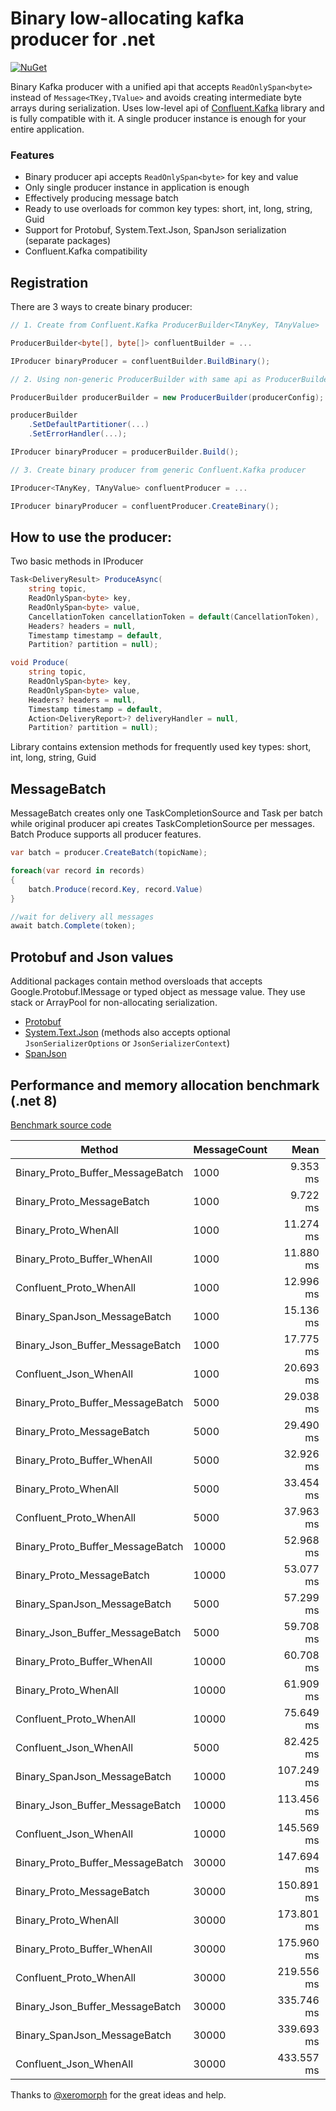 # Binary low-allocating kafka producer for .net #

[![NuGet](https://img.shields.io/nuget/v/Eventso.KafkaProducer.svg)](https://www.nuget.org/packages/Eventso.KafkaProducer/)

Binary Kafka producer with a unified api that accepts `ReadOnlySpan<byte>` instead of `Message<TKey,TValue>` and avoids creating intermediate byte arrays during serialization. Uses low-level api of [Confluent.Kafka](https://github.com/confluentinc/confluent-kafka-dotnet) library and is fully compatible with it. A single producer instance is enough for your entire application.


### Features ###
* Binary producer api accepts `ReadOnlySpan<byte>` for key and value
* Only single producer instance in application is enough
* Effectively producing message batch
* Ready to use overloads for common key types: short, int, long, string, Guid
* Support for Protobuf, System.Text.Json, SpanJson serialization (separate packages)
* Confluent.Kafka compatibility

## Registration
There are 3 ways to create binary producer:
```csharp
// 1. Create from Confluent.Kafka ProducerBuilder<TAnyKey, TAnyValue>

ProducerBuilder<byte[], byte[]> confluentBuilder = ...

IProducer binaryProducer = confluentBuilder.BuildBinary();

// 2. Using non-generic ProducerBuilder with same api as ProducerBuilder<TKey, TValue>

ProducerBuilder producerBuilder = new ProducerBuilder(producerConfig);

producerBuilder
    .SetDefaultPartitioner(...)
    .SetErrorHandler(...);

IProducer binaryProducer = producerBuilder.Build();

// 3. Create binary producer from generic Confluent.Kafka producer

IProducer<TAnyKey, TAnyValue> confluentProducer = ...

IProducer binaryProducer = confluentProducer.CreateBinary();

```

## How to use the producer:
Two basic methods in IProducer 
```csharp
Task<DeliveryResult> ProduceAsync(
    string topic,
    ReadOnlySpan<byte> key,
    ReadOnlySpan<byte> value,
    CancellationToken cancellationToken = default(CancellationToken),
    Headers? headers = null,
    Timestamp timestamp = default,
    Partition? partition = null);

void Produce(
    string topic,
    ReadOnlySpan<byte> key,
    ReadOnlySpan<byte> value,
    Headers? headers = null,
    Timestamp timestamp = default,
    Action<DeliveryReport>? deliveryHandler = null,
    Partition? partition = null);
```

Library contains extension methods for frequently used key types: short, int, long, string, Guid

## MessageBatch
MessageBatch creates only one TaskCompletionSource and Task per batch while original producer api creates TaskCompletionSource per messages. Batch Produce supports all producer features.
```csharp
var batch = producer.CreateBatch(topicName);

foreach(var record in records)
{
    batch.Produce(record.Key, record.Value)
}

//wait for delivery all messages
await batch.Complete(token);
```

## Protobuf and Json values
Additional packages contain method oversloads that accepts Google.Protobuf.IMessage or typed object as message value. They use stack or ArrayPool for non-allocating serialization.

* [Protobuf](https://www.nuget.org/packages/Eventso.KafkaProducer.Protobuf/) 
* [System.Text.Json](https://www.nuget.org/packages/Eventso.KafkaProducer.Json/) (methods also accepts optional `JsonSerializerOptions` or `JsonSerializerContext`)
* [SpanJson](https://www.nuget.org/packages/Eventso.KafkaProducer.SpanJson/)


## Performance and memory allocation benchmark (.net 8)

[Benchmark source code](https://github.com/eventso/kafka-producer/blob/main/benchmarks/Eventso.KafkaProducer.Benchmark/Producing.cs)


| Method                           | MessageCount | Mean       | Error      | StdDev     | Median     | Gen0      | Gen1      | Gen2      | Allocated   |
|--------------------------------- |------------- |-----------:|-----------:|-----------:|-----------:|----------:|----------:|----------:|------------:|
| Binary_Proto_Buffer_MessageBatch | 1000         |   9.353 ms |  0.2653 ms |  0.7306 ms |   9.297 ms |   31.2500 |         - |         - |   281.76 KB |
| Binary_Proto_MessageBatch        | 1000         |   9.722 ms |  0.3157 ms |  0.8851 ms |   9.669 ms |   31.2500 |         - |         - |   281.76 KB |
| Binary_Proto_WhenAll             | 1000         |  11.274 ms |  0.3988 ms |  1.1312 ms |  11.157 ms |   62.5000 |         - |         - |   493.02 KB |
| Binary_Proto_Buffer_WhenAll      | 1000         |  11.880 ms |  0.4948 ms |  1.3957 ms |  11.877 ms |   71.4286 |         - |         - |   493.35 KB |
| Confluent_Proto_WhenAll          | 1000         |  12.996 ms |  0.3991 ms |  1.1643 ms |  12.752 ms |  187.5000 |   93.7500 |         - |  1321.33 KB |
| Binary_SpanJson_MessageBatch     | 1000         |  15.136 ms |  0.3758 ms |  1.0413 ms |  15.113 ms |   31.2500 |         - |         - |   281.66 KB |
| Binary_Json_Buffer_MessageBatch  | 1000         |  17.775 ms |  0.7340 ms |  2.1061 ms |  17.934 ms |   93.7500 |         - |         - |   703.67 KB |
| Confluent_Json_WhenAll           | 1000         |  20.693 ms |  0.6509 ms |  1.8884 ms |  20.763 ms |  281.2500 |  156.2500 |         - |  1907.29 KB |
| Binary_Proto_Buffer_MessageBatch | 5000         |  29.038 ms |  0.5780 ms |  1.5726 ms |  28.955 ms |  218.7500 |         - |         - |  1406.83 KB |
| Binary_Proto_MessageBatch        | 5000         |  29.490 ms |  0.7871 ms |  2.2329 ms |  29.511 ms |  200.0000 |         - |         - |  1407.03 KB |
| Binary_Proto_Buffer_WhenAll      | 5000         |  32.926 ms |  1.0832 ms |  3.1080 ms |  32.836 ms |  384.6154 |  307.6923 |         - |  2475.03 KB |
| Binary_Proto_WhenAll             | 5000         |  33.454 ms |  2.0901 ms |  6.0303 ms |  35.536 ms |  400.0000 |  200.0000 |         - |  2481.26 KB |
| Confluent_Proto_WhenAll          | 5000         |  37.963 ms |  0.7509 ms |  2.0681 ms |  37.480 ms | 1000.0000 |  666.6667 |         - |  6652.58 KB |
| Binary_Proto_Buffer_MessageBatch | 10000        |  52.968 ms |  1.5768 ms |  4.3955 ms |  52.938 ms |  400.0000 |         - |         - |   2813.2 KB |
| Binary_Proto_MessageBatch        | 10000        |  53.077 ms |  1.5045 ms |  4.2924 ms |  52.416 ms |  400.0000 |         - |         - |   2813.2 KB |
| Binary_SpanJson_MessageBatch     | 5000         |  57.299 ms |  2.1488 ms |  6.1997 ms |  56.774 ms |         - |         - |         - |  1407.25 KB |
| Binary_Json_Buffer_MessageBatch  | 5000         |  59.708 ms |  1.4510 ms |  3.9720 ms |  59.844 ms |  500.0000 |         - |         - |  3516.85 KB |
| Binary_Proto_Buffer_WhenAll      | 10000        |  60.708 ms |  1.9994 ms |  5.6066 ms |  60.399 ms |  666.6667 |  444.4444 |  222.2222 |  4875.34 KB |
| Binary_Proto_WhenAll             | 10000        |  61.909 ms |  1.4580 ms |  4.1596 ms |  61.366 ms |  666.6667 |  444.4444 |  222.2222 |  4870.61 KB |
| Confluent_Proto_WhenAll          | 10000        |  75.649 ms |  3.0364 ms |  8.6138 ms |  75.656 ms | 2000.0000 | 1000.0000 |  666.6667 | 13304.45 KB |
| Confluent_Json_WhenAll           | 5000         |  82.425 ms |  6.3086 ms | 18.5021 ms |  79.052 ms | 1000.0000 |         - |         - |  9583.16 KB |
| Binary_SpanJson_MessageBatch     | 10000        | 107.249 ms |  2.9770 ms |  8.2988 ms | 108.671 ms |         - |         - |         - |  2814.13 KB |
| Binary_Json_Buffer_MessageBatch  | 10000        | 113.456 ms |  5.0016 ms | 13.9425 ms | 114.078 ms | 1000.0000 |         - |         - |  7033.18 KB |
| Confluent_Json_WhenAll           | 10000        | 145.569 ms |  4.2178 ms | 12.3034 ms | 142.682 ms | 3000.0000 | 1000.0000 |         - | 19164.77 KB |
| Binary_Proto_Buffer_MessageBatch | 30000        | 147.694 ms |  6.7160 ms | 18.8323 ms | 148.545 ms | 1000.0000 |         - |         - |  8438.85 KB |
| Binary_Proto_MessageBatch        | 30000        | 150.891 ms |  7.2669 ms | 20.2573 ms | 149.965 ms | 1250.0000 |         - |         - |  8438.59 KB |
| Binary_Proto_WhenAll             | 30000        | 173.801 ms |  6.6339 ms | 18.8193 ms | 173.969 ms | 2000.0000 | 1000.0000 |         - | 14752.95 KB |
| Binary_Proto_Buffer_WhenAll      | 30000        | 175.960 ms |  6.1702 ms | 17.3019 ms | 173.881 ms | 2000.0000 | 1000.0000 |         - | 14287.72 KB |
| Confluent_Proto_WhenAll          | 30000        | 219.556 ms |  8.3020 ms | 23.8200 ms | 220.207 ms | 6000.0000 | 2000.0000 | 1000.0000 |  39656.1 KB |
| Binary_Json_Buffer_MessageBatch  | 30000        | 335.746 ms | 11.5667 ms | 33.1872 ms | 335.233 ms | 3000.0000 |         - |         - | 21096.23 KB |
| Binary_SpanJson_MessageBatch     | 30000        | 339.693 ms | 16.4397 ms | 45.2798 ms | 328.574 ms | 1000.0000 |         - |         - |   8438.8 KB |
| Confluent_Json_WhenAll           | 30000        | 433.557 ms |  9.5086 ms | 27.4346 ms | 429.762 ms | 9500.0000 | 3000.0000 | 1500.0000 | 57237.13 KB |



Thanks to [@xeromorph](https://github.com/xeromorph) for the great ideas and help.